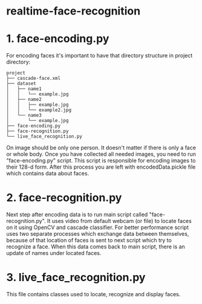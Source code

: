 # realtime-face-recognition 

# 1. face-encoding.py

For encoding faces it's important to have that directory structure in project directory:
  
    project
    ├── cascade-face.xml
    ├── dataset
    │   ├── name1
    │   │   └── example.jpg
    │   ├── name2
    │   │   ├── example.jpg
    │   │   └── example2.jpg
    │   └── name3
    │       └── example.jpg
    ├── face-encoding.py
    ├── face-recognition.py
    └── live_face_recognition.py

On image should be only one person. It doesn't matter if there is only a face or whole body.
Once you have collected all needed images, you need to run "face-encoding.py" script. This script is responsible for encoding images to their 128-d form. After this process you are left with encodedData.pickle file which contains data about faces.

# 2. face-recognition.py

Next step after encoding data is to run main script called "face-recognition.py". It uses video from default webcam (or file) to locate faces on it using OpenCV and cascade classifier. For better performance script uses two separate processes which exchange data between themselves, because of that location of faces is sent to next script which try to recognize a face. When this data comes back to main script, there is an update of names under located faces.

# 3. live_face_recognition.py

This file contains classes used to locate, recognize and display faces.

